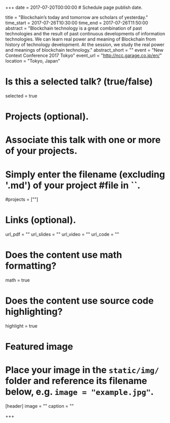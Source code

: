 +++
date = 2017-07-20T00:00:00  # Schedule page publish date.

title = "Blockchain’s today and tomorrow are scholars of yesterday."
time_start = 2017-07-26T10:30:00
time_end = 2017-07-26T11:50:00
abstract = "Blockchain technology is a great combination of past technologies and the result of past continuous developments of information technologies. We can learn real power and meaning of Blockchain from history of technology development. At the session, we study the real power and meanings of blockchain technology."
abstract_short = ""
event = "New Context Conference 2017 Tokyo"
event_url = "http://ncc.garage.co.jp/en/"
location = "Tokyo, Japan"

# Is this a selected talk? (true/false)
selected = true

# Projects (optional).
#   Associate this talk with one or more of your projects.
#   Simply enter the filename (excluding '.md') of your project #file in ``.
#projects = [""]

# Links (optional).
url_pdf = ""
url_slides = ""
url_video = ""
url_code = ""

# Does the content use math formatting?
math = true

# Does the content use source code highlighting?
highlight = true

# Featured image
# Place your image in the `static/img/` folder and reference its filename below, e.g. `image = "example.jpg"`.
[header]
image = ""
caption = ""

+++

